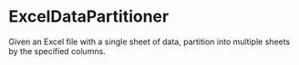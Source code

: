 # ExcelDataPartitioner
Given an Excel file with a single sheet of data, partition into multiple sheets by the specified columns.
